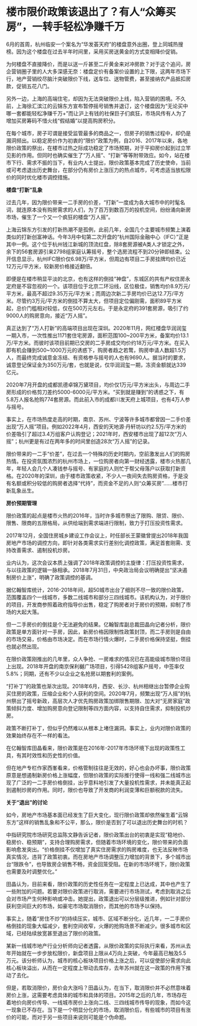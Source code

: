 

# 楼市限价政策该退出了？有人“众筹买房”，一转手轻松净赚千万

6月的首周，杭州临安一个案名为“华发荟天府”的楼盘意外出圈，登上同城热搜榜。因为这个楼盘在过去半年时间里，采用买房送黄金的方式变相降价促销。

为何楼盘不直接降价，而是以送一斤甚至二斤黄金来对冲房款？对于这个追问，房企营销圈子里的人大多深感无奈：楼盘定价有备案价设置的上下限，这两年市场下行，地产营销绞尽脑汁突破限价下线，送车位、送物管费，甚至接纳农产品抵扣房款，促销五花八门。

另外一边，上海的高端住宅，却因为无法突破限价上线，陷入营销的困境。不久前，上海徐汇滨江的云锦东方宣布暂停摇号销售并退订，这个楼盘因为“无论买中哪一套都能轻松净赚千万+”而让沪上有钱的社保巨子们疯狂，市场风传有人为了增加买房筹码不惜火线“假结婚”以提高购房积分。

在每个城市，房子可谓是接受监管最多的商品之一，但房子的销售过程中，却仍是漏洞频出。以稳定房价作为初衷的“限价”政策为例，自2016、2017年以来，各地限价政策的祭出，在楼市过热之际成功稳定了市场预期，对于平抑房价起到过立竿见影的作用。但同时也确实催生了“万人摇”、“打新”等等附带效应。如今，站在楼市下行、需求不振的当下，有业内人士提出，限价政策基本完成了历史使命，当前或可考虑退出历史舞台，在部分仍有房价上涨压力的热点城市，可考虑适当放松限价的同时优化楼市调控措施。

**楼盘“打新”乱象**

过去几年，因为限价带来一二手房的价差，“打新”一度成为各大城市中的时髦名词，就连原本没有购房需求的人们，为了百万到数百万的投机空间，纷纷涌向新房市场，催生了一个又一个疯狂的楼盘“万人摇”。

上海云锦东方引发的打新热潮不是孤例，此前几年，全国几个主要城市频繁上演着类似的打新创富神话。今年3月中旬第二次开盘的“杭州国际金融中心（IFC）”正是其中一例。这个位于杭州钱江新城的顶流红盘，除8套房源被A类人才锁定之外，余下的56套房源引来2798组家庭认筹摇号，整个选房流程不到20分钟即结束。公开信息显示，杭州IFC限价仅6.98万/平方米，但周边有项目二手房挂牌均价已近12万元/平方米，较新房价格接近翻倍。

即便是在楼市稍显平淡的北京，也有这样的倒挂“神盘”，东城区的共有产权住房永定府是不容忽视的一个。该项目位于北京二环沿线，区位极佳，销售均价8.9万元/平方米，最高不超过9.35万元/平方米；而周边次新二手房均价已达12.7万/平方米。尽管约3万元/平方米的倒挂不算太大，但项目定位偏刚需，面积89平方米起，总价门槛相对较低，仅在500万元左右。于是永定府的391套房源，吸引了约9000人的购房意向，接近“万人摇”。

真正达到了“万人打新”的高端项目出现在深圳。2020年11月，网红楼盘华润润玺一期入市，一次性推出1171套住宅房源，面积范围100~200平方米，备案均价13.1万/平方米。而彼时该项目前期已交房的二手房成交均价约18万元/平方米。在买入即有机会赚到500~1000万元的诱惑下，购房者趋之若鹜，购房申请人数超1.5万人，而最终完成诚意金冻结、有资格参与摇号的人也有9690人。据当时的要求，诚意登记保证金为350万元/套，也就是说，仅华润润玺一期，冻资金额就达339亿元。

2020年7月开盘的成都凯德卓锦万黛项目，均价仅1万元/平方米出头，与周边二手房形成的价格剪刀差约5000-6000元/平方米。“买到就是赚到”的诱惑之下，有5.8万人报名抢购774套房源。而此前入市的成都川发天府上城项目，也有4万人参与摇号。

事实上，在市场热度走高的时期，南京、苏州、宁波等许多城市都曾因一二手价差出现“万人摇”项目。例如2022年4月，西安的天地源·丹轩坊以约2.5万/平方米的价差吸引了超过3.4万组客户认购登记；2021年时，西安楼市出现了超12次“万人摇”；杭州更是有过在两年多的时间里创造28次“万人摇”的记录。

限价带来的一二手“价差”，在过去一个特殊的历史时期内，空前激发出人们的购房热情。在投资氛围浓烈的杭州市场上，一位购房者向第一财经透露，楼市火热那几年，年轻人会几个人凑钱参与摇号、有家庭的人则忙于帮父母落户以获取打新资格。在2020年的深圳，由于楼市政策收紧，不少人一夜间失去购房资格，于是没有名额或积分较低的购房者选择“代持”，而资金不足的人则“众筹买房”……楼市打新乱象丛生。

**房价预期管理**

限价政策的起点是楼市火热的2016年，当时许多城市祭出了限购、限贷、限价、限售、限商的五限格局，从供给端到需求端进行限制，致力于打压投资性需求。

2017年12月，全国住房城乡建设工作会议上，时任部长王蒙徽曾提出2018年我国房地产市场的调控方向，即针对各类需求实行差别化调控政策，满足首套刚需、支持改善需求、遏制投机炒房。

业内认为，这次会议本质上强调了2018年政策调控的主旋律：打压投资性需求，与以往政策的逻辑一脉相承。2018年7月31日，中央政治局会议明确提出“坚决遏制房价上涨”，明确了政策调控的基调。

据亿翰智库统计，2016-2018年间，超50城市出台了细则不尽一致的限价政策，范围覆盖四个一线城市，多数二线城市和部分三四线城市。该机构认为，对于限价的项目，开发商参照着政府指导价出售，稳定了购房者对于房价的预期，抑制了市场的大起大落。

但一二手房价的倒挂是个无法避免的结果。亿翰智库副总裁田晶向记者分析，限价政策是单方面针对一手房，因此，新房价格因限制性政策封顶，而二手房则是自由的市场交易，价格由市场决定。而在市场行情火爆时，二手房价格保持坚挺，倒挂也就必然出现。

在限价政策刚推出的几年里，众人争抢、一房难求的情况已在高能级城市限价项目上出现。2018年开盘的南京保利樾广场项目，引得5428组客户摇号，中签率仅5.8%；同期，还有不少以企业之名抢房以期套利的案例。

“打补丁”的政策也渐次出现。2018年6月，西安、长沙、杭州相继出台暂停企业购买住房的政策，压缩企业和个人获利的空间。2020年7月，频繁出现“万人摇”的杭州祭出了摇号新政，高层次人才优先购房政策加绑限售期限、加大对“无房家庭”政策倾斜力度、增加购房意向登记限制等四方面内容，以支持自住需求，抑制投机炒房。

政策不断打补丁，但似乎仍然难以从根本上堵住漏洞。事实上，业内对限价政策的效果始终存在不一样的看法。

在亿翰智库田晶看来，限价政策是在2016年-2017年市场环境下出现的政策性工具，有其时效性和历史性的价值。

但在地产专栏作家西峯看来，价格管制往往是无效的，好心也会办坏事，限价政策原意是想遏制新房价格上涨幅度，但限价政策的实际推行使得一线和强二线城市出现了广泛的一二手房价格倒挂，出乎意料地引发了大量投机性需求，并未能真正起到遏制炒房的作用。同时，限价也导致了开发商的利润变薄和巨额税款的流失。

**关于“退出”的讨论**

如今，房地产市场基本面已经发生了巨大变化，现行限价政策却依然催生着“云锦东方”这样的销售乱象和不公平，那么，限价是否到了可以退出历史舞台的时机？

中指研究院市场研究总监陈文静告诉记者，限价政策出台的初衷是实现“稳地价、稳房价、稳预期”，支持合理购房需求，但随着市场环境的变化，限价带来的负面影响愈发突出。“价格倒挂不仅增加了真实住房需求的购房难度，也无法反映市场真实情况，违背了政策初衷。而在房地产市场调整压力增加的背景下，多个城市出台“限跌令”，也导致房企销售不畅，资金回笼受阻。在新的市场环境下，限价政策也需要及时调整优化。”

田晶认为，目前来看，限价政策的历史性任务在一定程度上已达成，其中也产生了一些附加的问题。若要对限价政策进行取消，需要进行市场测试，考虑到取消之后会对市场产生何种影响或冲击。她提出，政策退出可以分层级推进，例如针对部分获利空间巨大的市场，如豪宅市场取消限价，而其他的市场予以保持。

事实上，随着“房住不炒”的持续压实，城市、区域不断分化，近几年，一二手房价格倒挂的现象大幅减少，套利空间收窄，火爆的抢购场景不断减少。很多城市和区域，已经陆续放宽甚至退出了限价的政策。

某新一线城市地产行业分析师向记者透露，从限价政策的实际执行来看，苏州从去年开始就在一步步放松限价，新盘项目上限从4万向上突破，今年最高已触及5.5万元。该分析师认为，城市的核心板块项目价格上涨之后，可以促使部分需求向此核心板块溢出，从而在一定程度上带动去库存，去年苏州就在这一政策的作用下推动了去化。

但是，若取消限价，房价会大涨吗？田晶认为，在当下，取消限价并不必然意味着房价上涨，这需要考虑具体的城市和具体的项目。2015年之后的几年，市场存在着地价向房价传导、一线城市房价上涨向二线、三四线城市传导的现象，而如今这一现象已不存在。当下是一个明显分化的市场，取消限价后，有些城市的项目有涨价的可能，而对于另一些项目来说则可能是个伪命题。

